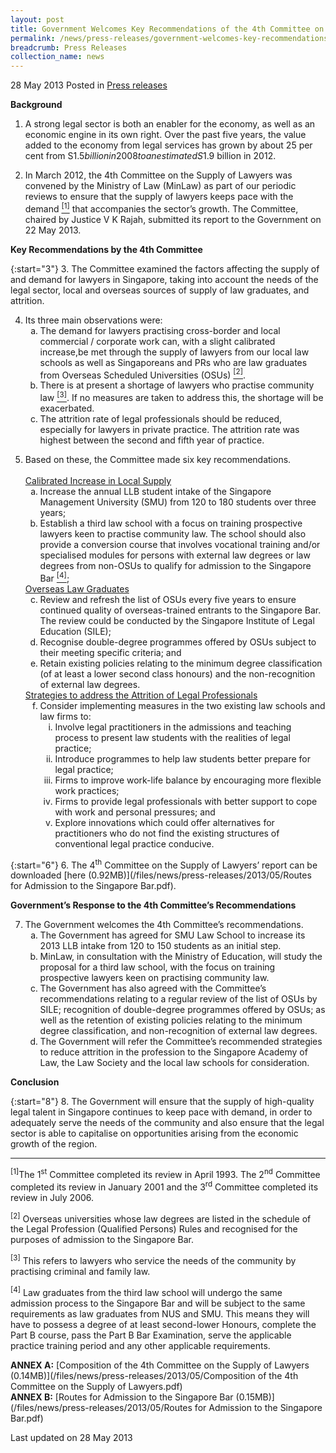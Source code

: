 ```yaml
---
layout: post
title: Government Welcomes Key Recommendations of the 4th Committee on the Supply of Lawyers
permalink: /news/press-releases/government-welcomes-key-recommendations-of-the-4th-committee-on-the-supply-of-lawyers
breadcrumb: Press Releases
collection_name: news
---
```


28 May 2013 Posted in [Press releases](/news/press-releases)

**Background**

1. A strong legal sector is both an enabler for the economy, as well as an economic engine in its own right. Over the past five years, the value added to the economy from legal services has grown by about 25 per cent from S$1.5 billion in 2008 to an estimated S$1.9 billion in 2012.  


2. In March 2012, the 4th Committee on the Supply of Lawyers was convened by the Ministry of Law (MinLaw) as part of our periodic reviews to ensure that the supply of lawyers keeps pace with the demand <a href="#fn1"><sup>[1]</sup></a> that accompanies the sector’s growth. The Committee, chaired by Justice V K Rajah, submitted its report to the Government on 22 May 2013.

**Key Recommendations by the 4th Committee**

{:start="3"}
3. The Committee examined the factors affecting the supply of and demand for lawyers in Singapore, taking into account the needs of the legal sector, local and overseas sources of supply of law graduates, and attrition.

<ol start="4">
<li>Its three main observations were:

<ol style="list-style-type: lower-alpha;">

<li>The demand for lawyers practising cross-border and local commercial / corporate work can, with a slight calibrated increase,be met through the supply of lawyers from our local law schools as well as Singaporeans and PRs who are law graduates from Overseas Scheduled Universities (OSUs) <a href="#fn2"><sup>[2]</sup></a>.</li>


<li>There is at present a shortage of lawyers who practise community law <a href="#fn3"><sup>[3]</sup></a>. If no measures are taken to address this, the shortage will be exacerbated.</li>

<li>The attrition rate of legal professionals should be reduced, especially for lawyers in private practice. The attrition rate was highest between the second and fifth year of practice.</li>


</ol>

</li>
</ol>

<ol start="5">
<li>Based on these, the Committee made six key recommendations.
<br>
<br>
<u>Calibrated Increase in Local Supply</u>

<ol style="list-style-type: lower-alpha;">
<li> Increase the annual LLB student intake of the Singapore Management University (SMU) from 120 to 180 students over three years;</li>
<li>Establish a third law school with a focus on training prospective lawyers keen to practise community law. The school should also provide a conversion course that involves vocational training and/or specialised modules for persons with external law degrees or law degrees from non-OSUs to qualify for admission to the Singapore Bar <a href="#fn4"><sup>[4]</sup></a>;</li>
</ol>
<u>Overseas Law Graduates</u>
<ol start="3" style="list-style-type: lower-alpha;">
<li>Review and refresh the list of OSUs every five years to ensure continued quality of overseas-trained entrants to the Singapore Bar. The review could be conducted by the Singapore Institute of Legal Education (SILE);</li>
<li>Recognise double-degree programmes offered by OSUs subject to their meeting specific criteria; and</li>
<li>Retain existing policies relating to the minimum degree classification (of at least a lower second class honours) and the non-recognition of external law degrees.</li>


</ol>
<u>Strategies to address the Attrition of Legal Professionals</u>

<ol start="6" style="list-style-type: lower-alpha;">
<li>Consider implementing measures in the two existing law schools and law firms to:

<ol style="list-style-type: lower-roman;">
<li>Involve legal practitioners in the admissions and teaching process to present law students with the realities of legal practice;</li>
<li>Introduce programmes to help law students better prepare for legal practice;</li>
<li>Firms to improve work-life balance by encouraging more flexible work practices;</li>
<li>Firms to provide legal professionals with better support to cope with work and personal pressures; and</li>
<li>Explore innovations which could offer alternatives for practitioners who do not find the existing structures of conventional legal practice conducive.</li>
</ol>

</li>
</ol>

</li>

</ol>

{:start="6"}
6. The 4<sup>th</sup> Committee on the Supply of Lawyers’ report can be downloaded [here (0.92MB)](/files/news/press-releases/2013/05/Routes for Admission to the Singapore Bar.pdf).

**Government’s Response to the 4th  Committee’s Recommendations**

<ol start="7"> 
<li>The Government welcomes the 4th Committee’s recommendations.

<ol style="list-style-type: lower-alpha;">
 
 <li>The Government has agreed for SMU Law School to increase its 2013 LLB intake from 120 to 150 students as an initial step.</li>


 <li>MinLaw, in consultation with the Ministry of Education, will study the proposal for a third law school, with the focus on training prospective lawyers keen on practising community law.</li>


<li>The Government has also agreed with the Committee’s recommendations relating to a regular review of the list of OSUs by SILE; recognition of double-degree programmes offered by OSUs; as well as the retention of existing policies relating to the minimum degree classification, and non-recognition of external law degrees.</li>

<li>The Government will refer the Committee’s recommended strategies to reduce attrition in the profession to the Singapore Academy of Law, the Law Society and the local law schools for consideration. </li>


</ol>

</li>

</ol>

**Conclusion**

{:start="8"}
8. The Government will ensure that the supply of high-quality legal talent in Singapore continues to keep pace with demand, in order to adequately serve the needs of the community and also ensure that the legal sector is able to capitalise on opportunities arising from the economic growth of the region.

---

<sup>[1]</sup>The 1<sup>st</sup> Committee completed its review in April 1993. The 2<sup>nd</sup> Committee completed its review in January 2001 and the 3<sup>rd</sup> Committee completed its review in July 2006.


<sup>[2]</sup> Overseas universities whose law degrees are listed in the schedule of the Legal Profession (Qualified Persons) Rules and recognised for the purposes of admission to the Singapore Bar.


<sup>[3]</sup> This refers to lawyers who service the needs of the community by practising criminal and family law.


<sup>[4]</sup> Law graduates from the third law school will undergo the same admission process to the Singapore Bar and will be subject to the same requirements as law graduates from NUS and SMU. This means they will have to possess a degree of at least second-lower Honours, complete the Part B course, pass the Part B Bar Examination, serve the applicable practice training period and any other applicable requirements.


**ANNEX A:** [Composition of the 4th Committee on the Supply of Lawyers (0.14MB)](/files/news/press-releases/2013/05/Composition of the 4th Committee on the Supply of Lawyers.pdf)  
**ANNEX B:** [Routes for Admission to the Singapore Bar (0.15MB)](/files/news/press-releases/2013/05/Routes for Admission to the Singapore Bar.pdf)

<p class="right-side-updated">Last updated on 28 May 2013</p>


